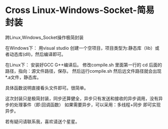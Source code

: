 # Cross Linux-Windows-Socket-简易封装
跨Linux,Windows_Socket操作极简封装

在Windows下：
用visual studio 创建一个空项目，项目类型为:静态库（lib）或者动态库(dll)，然后编译即可。

在Linux下：
安装好GCC  G++编译后。
修改compile.sh 里面第一行的 cd 后面的路径，指向：源文件路径，保存。
然后运行compile.sh 然后远文件路径就会出现 *.a文件，静态库。

具体函数说明直接看头文件即可。很简单。

这次封装只是极简封装，同步还算健全，异步只有发送和接收的异步调用，没有异步的处理事件（即:回调函数）
如果需要异步，可以采用：多线程+同步 即可实现异步。

若有疑问请联系我，喜欢请送个星星。

